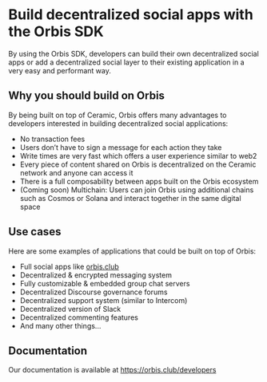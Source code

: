 # Build decentralized social apps with the Orbis SDK
By using the Orbis SDK, developers can build their own decentralized social apps or add a decentralized social layer to their existing application in a very easy and performant way.

## Why you should build on Orbis
By being built on top of Ceramic, Orbis offers many advantages to developers interested in building decentralized social applications:

- No transaction fees
- Users don’t have to sign a message for each action they take
- Write times are very fast which offers a user experience similar to web2
- Every piece of content shared on Orbis is decentralized on the Ceramic network and anyone can access it
- There is a full composability between apps built on the Orbis ecosystem
- (Coming soon) Multichain: Users can join Orbis using additional chains such as Cosmos or Solana and interact together in the same digital space

## Use cases
Here are some examples of applications that could be built on top of Orbis:

- Full social apps like [orbis.club](https://orbis.club)
- Decentralized & encrypted messaging system
- Fully customizable & embedded group chat servers
- Decentralized Discourse governance forums
- Decentralized support system (similar to Intercom)
- Decentralized version of Slack
- Decentralized commenting features
- And many other things...

## Documentation
Our documentation is available at https://orbis.club/developers
